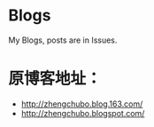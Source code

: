 Blogs
=====

My Blogs, posts are in Issues.

原博客地址：
=====
- http://zhengchubo.blog.163.com/
- http://zhengchubo.blogspot.com/
